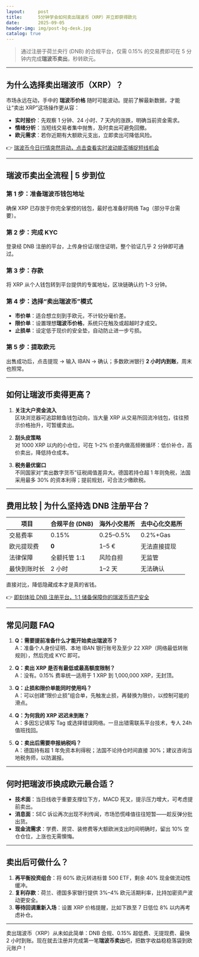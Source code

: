 ```yaml
---
layout:     post
title:      5分钟学会如何卖出瑞波币（XRP）并立即获得欧元
date:       2025-09-05
header-img: img/post-bg-desk.jpg
catalog: true
---
```


> 通过注册于荷兰央行 (DNB) 的合规平台，仅需 0.15% 的交易费即可在 5 分钟内完成**瑞波币卖出**，秒转欧元。

---

## 为什么选择卖出瑞波币（XRP）？

市场永远在动，手中的 **瑞波币价格** 随时可能波动。提前了解最新数据，才能让“卖出 XRP”这场操作更从容：

- **实时报价**：先观察 1 分钟、24 小时、7 天内的涨跌，明确当前资金需求。  
- **情绪分析**：当短线交易者集中抛售，及时卖出可避免回撤。  
- **欧元需求**：若你近期有大额欧元支出，立即卖出可降低风险。

👉 [瑞波币今日行情突然异动，点击查看实时波动能否捕捉短线机会](https://okxdog.com/)

---

## 瑞波币卖出全流程 | 5 步到位

### 第 1 步：准备瑞波币钱包地址  
确保 XRP 已存放于你完全掌控的钱包，最好也准备好网络 Tag（部分平台需要）。

### 第 2 步：完成 KYC  
登录经 DNB 注册的平台，上传身份证/居住证明，整个验证几乎 2 分钟即可通过。

### 第 3 步：存款  
将 XRP 从个人钱包转到平台提供的专属地址，区块链确认约 1–3 分钟。

### 第 4 步：选择“卖出瑞波币”模式  
- **市价单**：适合想立刻到手欧元，不计较分毫价差。  
- **限价单**：设置理想**瑞波币价格**，系统只在触及或超越时才成交。  
- **止损单**：设定低于现价的安全垫，自动防止进一步亏损。  

### 第 5 步：提取欧元  
出售成功后，点击提现 → 输入 IBAN → 确认；多数欧洲银行 **2 小时内到账**，周末也照常。

---

## 如何让瑞波币卖得更高？

1. **关注大户资金流入**  
   区块浏览器可追踪鲸鱼钱包动向，当大量 XRP 从交易所回流冷钱包，往往预示价格抬升，可暂缓卖出。

2. **刮头皮策略**  
   对 1000 XRP 以内的小仓位，可在 1–2% 价差内做高频微循环：低价补仓，高价卖出，降低持仓成本。

3. **税务最优窗口**  
   不同国家对“卖出数字货币”征税阈值差异大。德国若持仓超 1 年则免税，法国采用最多 30% 的资本利得；提前规划，可合法少缴欧税。

---

## 费用比较 | 为什么坚持选 DNB 注册平台？

| 项目             | 合规平台 (DNB) | 海外小交易所 | 去中心化交易所 |
|------------------|----------------|--------------|----------------|
| 交易费率          | 0.15%          | 0.25–0.5%    | 0.2%+Gas       |
| 欧元提现费        | **0**          | 1–5 €        | 无法直接提现   |
| 法律保障          | 全额托管 1:1   | 风险自担     | 无监管         |
| 最快到账时长      | 2 小时         | 1–2 天       | 无法确认       |

直接对比，降低隐藏成本才是真的省钱。

👉 [即刻体验 DNB 注册平台，1:1 储备保障你的瑞波币资产安全](https://okxdog.com/)

---

## 常见问题 FAQ

1. **Q：需要提前准备什么才能开始卖出瑞波币？**  
   A：准备个人身份证明、本地 IBAN 银行账号及至少 22 XRP（网络最低转账规则），然后完成 KYC 即可。

2. **Q：卖出 XRP 是否有最低或最高额度限制？**  
   A：没有。0.15% 费率统一适用于 1 XRP 到 1,000,000 XRP，无封顶。

3. **Q：止损和限价单能同时使用吗？**  
   A：可以创建“限价止损”组合单，先触发止损，再替换为限价，以控制可能的滑点。

4. **Q：为何我的 XRP 迟迟未到账？**  
   A：多因忘记填写 Tag 或选择错误网络。一旦出错需联系平台技术，专人 24h 值班找回。

5. **Q：卖出后需要申报纳税吗？**  
   A：德国持有超 1 年免资本利得税；法国不论持仓时间直接 30%；建议咨询当地税务师，以防漏报。

---

## 何时把瑞波币换成欧元最合适？

- **技术面**：当日线收于重要支撑位下方，MACD 死叉，提示压力增大，可考虑提前卖出。  
- **消息面**：SEC 诉讼再次出现不利传闻，市场恐慌峰值往往短暂——趁反弹分批出货。  
- **现金流需求**：学费、房贷、装修费等大额欧洲支出时间明确时，留出 10% 空仓仓位，上涨也无需懊悔。

---

## 卖出后可做什么？

1. **再平衡投资组合**：将 60% 欧元转进标普 500 ETF，剩余 40% 现金做流动性缓冲。  
2. **复利存款**：荷兰、德国多家银行提供 3%–4% 欧元活期利率，比持加密资产波动更安全。  
3. **等待回调重新入场**：设置 XRP 价格提醒，比如下跌至 7 日低位 8% 以内再考虑补仓。

---

卖出瑞波币（XRP）从未如此简单：DNB 合规、0.15% 超低费、无提现费、最快 2 小时到账。现在就去注册并完成第一笔**瑞波币卖出**吧，把数字收益稳稳落袋到欧元账户！